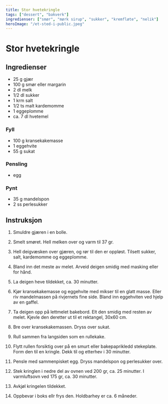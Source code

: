 ```yaml
---
title: Stor hvetekringle
tags: ["dessert", "bakverk"]
ingredienser: ["smør", "mørk sirup", "sukker", "kremfløte", "nelik"]
heroImage: "/et-sted-i-public.jpeg"
---
```


# Stor hvetekringle

## Ingredienser

- 25 g gjær
- 100 g smør eller margarin
- 2 dl melk
- 1/2 dl sukker
- 1 krm salt
- 1/2 ts malt kardemomme
- 1 eggeplomme
- ca. 7 dl hvetemel

### Fyll

- 100 g kransekakemasse
- 1 eggehvite
- 55 g sukat

### Pensling

- egg

### Pynt

- 35 g mandelspon
- 2 ss perlesukker

## Instruksjon

1. Smuldre gjæren i en bolle.

2. Smelt smøret. Hell melken over og varm til 37 gr.

3. Hell deigvæsken over gjæren, og rør til den er oppløst. Tilsett sukker, salt, kardemomme og eggeplomme.

4. Bland inn det meste av melet. Arveid deigen smidig med masking eller for hånd.

5. La deigen heve tildekket, ca. 30 minutter.

6. Kjør kransekakemasse og eggehvite med mikser til en glatt masse. Eller riv mandelmassen på rivjernets fine side. Bland inn eggehviten ved hjelp av en gaffel.

7. Ta deigen opp på lettmelet bakebord. Elt den smidig med resten av melet. Kjevle den deretter ut til et rektangel, 30x60 cm.

8. Bre over kransekakemassen. Dryss over sukat.

9. Rull sammen fra langsiden som en rullekake.

10. Flytt rullen forsiktig over på en smurt eller bakepaprikledd stekeplate. Form den til en kringle. Dekk til og etterhev i 30 minutter.

11. Pensle med sammenpisket egg. Dryss mandelspon og perlesukker over.

12. Stek kringlen i nedre del av ovnen ved 200 gr, ca. 25 minutter. I varmluftsovn ved 175 gr, ca. 30 minutter.

13. Avkjøl kringelen tildekket.

14. Oppbevar i boks ellr frys den. Holdbarhey er ca. 6 måneder.
